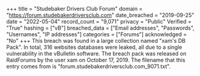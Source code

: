 +++
title = "Studebaker Drivers Club Forum"
domain = "https://forum.studebakerdriversclub.com"
date_breached = "2019-09-25"
date = "2022-05-04"
record_count = "9,071"
privacy = "Public"
Verified = "True"
hashing = ["vB"]
breached_data = ["Email addresses", "Passwords", "Usernames", "IP addresses"]
categories = ["Forums"]
acknowledged = "No"
+++
This breach was found in a large collection named "xam's DB Pack". In total, 316 websites databases were leaked, all due to a single vulnerability in the vBulletin software. The breach pack was released on RaidForums by the user xam on October 17, 2019. The filename that this entry comes from is "forum.studebakerdriversclub.com_9071.txt".
